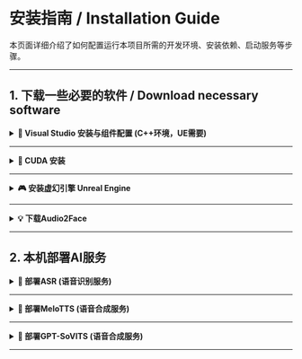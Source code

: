 # 安装指南 / Installation Guide

本页面详细介绍了如何配置运行本项目所需的开发环境、安装依赖、启动服务等步骤。

---

## 1. 下载一些必要的软件 / Download necessary software


<details>
<summary><strong>🧱 Visual Studio 安装与组件配置 (C++环境，UE需要)</strong></summary>

参考配置链接：[为虚幻引擎C++项目设置Visual Studio开发环境](https://dev.epicgames.com/documentation/zh-cn/unreal-engine/setting-up-visual-studio-development-environment-for-cplusplus-projects-in-unreal-engine?application_version=5.3)

<aside>
💡下载 Visual Studio 2022 Community 版
</aside>

下载地址：[Visual Studio 2022 Community 版](https://visualstudio.microsoft.com/zh-hans/vs/community/)

选择Community即可

![image.png](/assets/image1.png)

在安装设置里面选择安装路径

![image.png](/assets/image2.png)

工作负荷中，勾选这些必要的组件，一共四个

![image.png](/assets/image3.png)

其中`使用C++的桌面开发`的安装详细信息这里，要选择Windows 11 SDK

![image.png](/assets/image4.png)

在单个组件中，搜索`unreal`，然后把所有的都勾选上。因为VS下载的目的就是用在UE上

![image.png](/assets/image5.png)

如果在使用过程中报错，可能是MSVC的错误，就把MSVC换成如下的

![image.png](/assets/image6.png)
</details>

---

<details>
<summary><strong>🐍 CUDA 安装</strong></summary>

<aside>
💡安装CUDA，本次安装CUDA12.6
</aside>

这是下载地址：[CUDA Toolkit 12.6 Downloads](https://developer.nvidia.com/cuda-12-6-0-download-archive?target_os=Windows&target_arch=x86_64&target_version=11&target_type=exe_local)

配置版本，然后点击下载就行

![image.png](/assets/image8.png)

</details>

---


<details> <summary><strong>🎮 安装虚幻引擎 Unreal Engine</strong></summary>



以下是 Unreal Engine 5.3.2 的安装流程，适用于本项目中涉及的 3D 渲染模块。


### 1️⃣ 下载 Epic Games Launcher（启动器）

访问官网并下载安装 Epic Games Launcher：

🔗 [Unreal Engine 5.3.2 下载地址](https://www.unrealengine.com/zh-CN/download)

> Epic Games Launcher 是用于管理和安装 Unreal Engine 的官方启动程序。

![Epic Launcher 下载页面](/assets/image9.png)

---

### 2️⃣ 安装并登录账户

完成安装后，运行 Epic Games Launcher，按照提示创建并登录账户。

![安装步骤](/assets/image10.png)

<p align="center">
  <img src="/assets/image11.png" alt="Epic 登录示意" style="width:15%;"/>
</p>

---

### 3️⃣ 安装 Unreal Engine 5.3.2

登录成功后，进入左侧的 **“虚幻引擎”** 标签页，点击 “安装引擎”。

> 💡 **建议安装在非系统盘（如 D 盘）**，以避免 C 盘空间紧张和后续编译问题。

![选择引擎版本](/assets/image12.png)

选择版本为 **5.3.2** 进行安装：

![安装 UE5.3.2](/assets/image13.png)




</details> 

---


<details>
 <summary><strong>💡 下载Audio2Face  </strong></summary>


<font color="red">注：由于audio2face在下载依赖时需访问谷歌服务器导致下载速度极慢，且对显存资源占用极高，尽管其嘴型驱动效果优于ovrlipsync，若可接受ovrlipsync的效果，我们仍推荐优先选用ovrlipsync以规避资源消耗与下载问题。</font>

本指南将帮助你安装 NVIDIA Omniverse Audio2Face（2023.1.1）并导入驱动人脸的模型。包括官网下载安装方式和网盘便捷安装方式。


## 🚀 安装方式一：通过 Omniverse 官网下载安装

### 1️⃣ 下载 Omniverse Launcher

你可以从 NVIDIA 官网下载安装 Omniverse Launcher（它相当于是一个模块下载器）。

🔗 [官方下载地址](https://developer.nvidia.cn/omniverse?sortBy=developer_learning_library%2Fsort%2Ffeatured_in.omniverse%3Adesc%2Ctitle%3Aasc&hitsPerPage=6#section-%E5%BC%80%E5%A7%8B%E4%BD%BF%E7%94%A8)

![Omniverse Launcher 下载](/assets/image14.png)

---

### 2️⃣ 注册并登录 NVIDIA 账户

完成下载后，注册并登录 NVIDIA 账户。

![登录界面](/assets/image15.png)

---

### 3️⃣ 安装 Audio2Face 2023.1.1

在 Launcher 内搜索并安装 **Audio2Face 2023.1.1**。

![搜索 Audio2Face](/assets/image16.png)
![确认安装](/assets/image17.png)

> 💡 安装过程可能较慢，建议连接稳定网络，部分公司网络可能受限，建议使用手机热点。


---

### 4️⃣ 启动 Audio2Face

完成安装后，点击启动：

![启动界面](/assets/image18.png)

---

### 5️⃣ 导入三维人脸模型（`text.usd`）

从百度网盘下载以下模型文件：

🔗 链接：[百度网盘 text.usd](https://pan.baidu.com/s/1VtY0QrJz285kXtXhJ-rVog?pwd=e9w2)  
提取码：`e9w2`

将 `text.usd` 文件放入 Audio2Face 的工程目录中，打开 Audio2Face 后进入 **Example** 界面，定位到模型目录并双击导入。

![导入 text.usd](/assets/image19.png)

---



### 6️⃣ 成功启动后的界面

反复尝试导入模型，直到看到蓝色人脸即表示加载成功。

![加载成功示意](/assets/image21.png)

⚠️ 初次加载常见问题较多，可通过更换网络、多次重启尝试解决。

![可能遇到的加载错误](/assets/image22.png)

---

### 7️⃣ 解决常见网络问题

如果导入失败，多半是网络问题导致资源加载失败。建议：

- 多尝试，检查网络问题（更换网络环境）

## 🎁 安装方式二：一键安装（网盘便捷方式）

更推荐使用该方式，跳过下载 Launcher 和组件配置的繁琐过程。

### 1️⃣ 下载完整安装包

🔗 链接：[audio2face-2023.1.1.rar 百度网盘](https://pan.baidu.com/s/1fzZNYsHlLC1HUVol2z44ZA?pwd=j7uu)  
提取码：`j7uu`

---

### 2️⃣ 启动程序

解压后，双击 `audio2face.bat` 启动 Audio2Face。

![启动 .bat 脚本](/assets/image23.png)

---

### 3️⃣ 正确启动后的控制台窗口

![控制台窗口](/assets/image24.png)

---

### 4️⃣ 界面加载成功，导入 `text.usd`

不要忘了仍需导入人脸模型 `text.usd`！

![最终成功界面](/assets/image21.png)

## ✅ 补充说明

- 蓝色人脸是 Audio2Face 的默认驱动面部模型，需要预设 viseme 数据
- 如果你使用的是预设的 `text.usd` 模型，请确保路径正确
- 网络不稳定是导致加载失败的主要原因，可多尝试几次或更换网络



🎉 至此，Audio2Face 安装与配置完成。如果你遇到任何问题，欢迎提交 Issue 或查看常见问题文档。


</details> 

---

## 2. 本机部署AI服务

<details>
<summary><strong>🎤 部署ASR (语音识别服务)</strong></summary>

### 项目介绍

**FunASR** 是阿里巴巴达摩院开源的语音识别工具包，提供高性能的语音转文字服务。

🔗 **官方仓库**: [FunASR Github](https://github.com/modelscope/FunASR)  
🔗 **一键部署仓库**: [修改版部署脚本](https://github.com/1m1ng/FunASR)  
📦 **完整环境包**: [FunASR Releases](https://github.com/1m1ng/FunASR/releases)

### 安装步骤

#### 方式一：源码编译安装

1. **编译FunASR服务**
   - 参考 [官方WebSocket教程](https://github.com/modelscope/FunASR/blob/main/runtime/websocket/readme.md) 编译FunASR
   - 将编译后的可执行文件和动态链接库（DLL）放入 `bin` 目录

2. **启动服务**
   - 运行 `run_server_2pass.bat` 脚本
   - 脚本将自动创建Python虚拟环境、安装依赖项并启动FunASR服务器

#### 方式二：一键安装（推荐）

如果编译环境配置有困难，可直接使用预编译的完整环境包：

📥 **下载地址**: [FunASR完整环境包](https://github.com/1m1ng/FunASR/releases)

> 💡 **提示**: 完整环境包包含所有必需的依赖和预训练模型，开箱即用。

</details>

---

<details>
<summary><strong>🚧 部署MeloTTS (语音合成服务)</strong></summary>

### 项目介绍

**MeloTTS** 是MyShell.ai开源的多语言语音合成工具，支持高质量的文字转语音功能。

🔗 **官方仓库**: [MeloTTS Github](https://github.com/myshell-ai/MeloTTS.git)  
🔗 **一键部署仓库**: [修改版部署脚本](https://github.com/1m1ng/MeloTTS)  
📦 **完整环境包**: [MeloTTS Releases](https://github.com/1m1ng/MeloTTS/releases)

### 安装步骤

#### 方式一：源码安装

1. **克隆仓库并安装环境**
   ```bash
   git clone https://github.com/1m1ng/MeloTTS.git
   cd MeloTTS
   ```

2. **首次环境配置**
   - 运行 `install.bat` 安装Python环境和依赖项

3. **模型配置**
   - 将训练好的语音模型权重文件放入 `Weight` 目录
   - 编辑 `config.yaml` 配置文件，确保以下路径正确：
     - `config_path`: 模型配置文件路径
     - `ckpt_path`: 模型权重文件路径

4. **启动服务**
   - 运行 `start.bat` 启动FastAPI服务器

#### 方式二：一键安装（推荐）

如果环境配置遇到问题，建议使用预配置的完整环境包：

📥 **下载地址**: [MeloTTS完整环境包](https://github.com/1m1ng/MeloTTS/releases)

> 💡 **提示**: 完整环境包包含测试用的预训练模型，可直接启动服务进行测试。

</details>

---

<details>
<summary><strong>🚧 部署GPT-SoVITS (语音合成服务)</strong></summary>

### 项目介绍

**GPT-SoVITS** 是由RVC-Boss团队开源的强大语音合成工具，采用GPT架构结合SoVITS技术，支持少样本语音克隆和高质量语音合成。

🔗 **官方仓库**: [GPT-SoVITS Github](https://github.com/RVC-Boss/GPT-SoVITS.git)  
📖 **官方文档**: [中文安装指南](https://github.com/RVC-Boss/GPT-SoVITS/blob/main/docs/cn/README.md)  
📚 **训练教程**: [GPT-SoVITS训练指南](https://www.yuque.com/baicaigongchang1145haoyuangong/ib3g1e)

### 安装步骤

#### 方式一：源码安装

1. **克隆仓库**
   ```bash
   git clone https://github.com/RVC-Boss/GPT-SoVITS.git
   cd GPT-SoVITS
   ```

2. **环境配置**
   - 安装Python 3.9+ 环境
   - 安装CUDA（推荐CUDA 11.8+）
   - 运行环境安装脚本：
     ```bash
     pip install -r requirements.txt
     ```

3. **模型下载**
   - 下载预训练基础模型
   - 根据需求下载对应语言的预训练权重

4. **模型训练（可选）**
   - 准备训练数据（音频文件 + 对应文本标注）
   - 参考 [GPT-SoVITS训练指南](https://www.yuque.com/baicaigongchang1145haoyuangong/ib3g1e) 进行模型训练
   - 训练完成后将模型权重放入指定目录

5. **启动WebAPI服务**
   ```bash
   python api_v2.py
   ```
   - 详细配置参数请参考 [api_v2.py](https://github.com/RVC-Boss/GPT-SoVITS/blob/main/api_v2.py) 文件中的文档

#### 方式二：整合包安装（推荐新手）

如果对环境配置不熟悉，建议寻找社区提供的整合包或Docker镜像

> 💡 **提示**: GPT-SoVITS对硬件要求较高，建议使用具备4GB+显存的NVIDIA显卡，CPU推理速度较慢。

</details>

---
